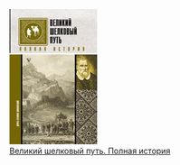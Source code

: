 ![](Великий%20шелковый%20путь.%20Полная%20история.jpg)  
[Великий шелковый путь. Полная история](Великий%20шелковый%20путь.%20Полная%20история.md)
